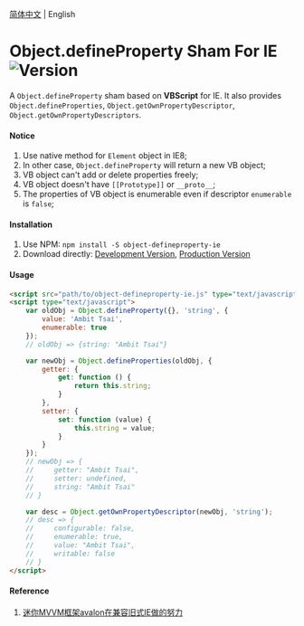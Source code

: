 [简体中文](README.zh-CN.md) | English


# Object.defineProperty Sham For IE&nbsp;&nbsp;![Version](https://img.shields.io/npm/v/object-defineproperty-ie.svg)

A `Object.defineProperty` sham based on **VBScript** for IE. It also provides `Object.defineProperties`, `Object.getOwnPropertyDescriptor`, `Object.getOwnPropertyDescriptors`.


#### Notice
1. Use native method for `Element` object in IE8;
1. In other case, `Object.defineProperty` will return a new VB object;
1. VB object can't add or delete properties freely;
1. VB object doesn't have `[[Prototype]]` or `__proto__`;
1. The properties of VB object is enumerable even if descriptor `enumerable` is `false`;


#### Installation
1. Use NPM: `npm install -S object-defineproperty-ie`
1. Download directly: <a href="src/object-defineproperty-ie.js" target="_blank">Development Version</a>, <a href="dist/object-defineproperty-ie.js" target="_blank">Production Version</a>


#### Usage
```html
<script src="path/to/object-defineproperty-ie.js" type="text/javascript"></script>
<script type="text/javascript">
    var oldObj = Object.defineProperty({}, 'string', {
        value: 'Ambit Tsai',
        enumerable: true
    });
    // oldObj => {string: "Ambit Tsai"}

    var newObj = Object.defineProperties(oldObj, {
        getter: {
            get: function () {
                return this.string;
            }
        },
        setter: {
            set: function (value) {
                this.string = value;
            }
        }
    });
    // newObj => {
    //     getter: "Ambit Tsai",
    //     setter: undefined,
    //     string: "Ambit Tsai"
    // }

    var desc = Object.getOwnPropertyDescriptor(newObj, 'string');
    // desc => {
    //     configurable: false,
    //     enumerable: true,
    //     value: "Ambit Tsai",
    //     writable: false
    // }
</script>
```


#### Reference
1. <a href="https://www.cnblogs.com/rubylouvre/p/3598133.html" target="_blank">迷你MVVM框架avalon在兼容旧式IE做的努力</a>
